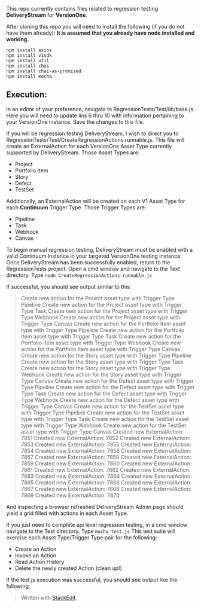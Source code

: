 
This repo currently contains files related to regression testing **DeliveryStream** for **VersionOne**.

After cloning this repo you will need to install the following (if you do not have them already):
****It is assumed that you already have node installed and working.****

    npm install axios
    npm install v1sdk
    npm install util
    npm install chai
    npm install chai-as-promised
    npm install mocha

Execution:
----------
In an editor of your preference, navigate to RegressionTests/Test/lib/base.js
Here you will need to update lins 6 thru 10 with information pertaining to your VersionOne Instance. Save the changes to this file.

If you will be regression testing DeliveryStream, I wish to direct you to RegressionTests/Test/CreateRegressionActions.runnable.js. This file will create an ExternalAction for each VersionOne Asset Type currently supported by DeliveryStream. Those Asset Types are:

 - Project 
 - Portfolio Item  
 - Story 
 - Defect 
 - TestSet

Additionally, an ExternalAction will be created on each V1 Asset Type for each **Continuum** Trigger Type.  Those Trigger Types are:

 - Pipeline 
 - Task 
 - Webhook 
 - Canvas

To begin manual regression testing, DeliveryStream must be enabled with a valid Continuum Instance in your targeted VersionOne testing instance. Once DeliveryStream has been successfully enabled, return to the RegressionTests project. Open a cmd window and navigate to the Text directory. Type `node CreateRegressionActions.runnable.js`

If successful, you should see output similar to this:

> Create new action for the Project asset type with Trigger Type
> Pipeline Create new action for the Project asset type with Trigger
> Type Task Create new action for the Project asset type with Trigger
> Type Webhook Create new action for the Project asset type with Trigger
> Type Canvas Create new action for the Portfolio Item asset type with
> Trigger Type Pipeline Create new action for the Portfolio Item asset
> type with Trigger Type Task Create new action for the Portfolio Item
> asset type with Trigger Type Webhook Create new action for the
> Portfolio Item asset type with Trigger Type Canvas Create new action
> for the Story asset type with Trigger Type Pipeline Create new action
> for the Story asset type with Trigger Type Task Create new action for
> the Story asset type with Trigger Type Webhook Create new action for
> the Story asset type with Trigger Type Canvas Create new action for
> the Defect asset type with Trigger Type Pipeline Create new action for
> the Defect asset type with Trigger Type Task Create new action for the
> Defect asset type with Trigger Type Webhook Create new action for the
> Defect asset type with Trigger Type Canvas Create new action for the
> TestSet asset type with Trigger Type Pipeline Create new action for
> the TestSet asset type with Trigger Type Task Create new action for
> the TestSet asset type with Trigger Type Webhook Create new action for
> the TestSet asset type with Trigger Type Canvas 	Created new
> ExternalAction: 7851 	Created new ExternalAction: 7852 	Created new
> ExternalAction: 7853 	Created new ExternalAction: 7855 	Created new
> ExternalAction: 7854 	Created new ExternalAction: 7856 	Created new
> ExternalAction: 7857 	Created new ExternalAction: 7858 	Created new
> ExternalAction: 7859 	Created new ExternalAction: 7860 	Created new
> ExternalAction: 7861 	Created new ExternalAction: 7862 	Created new
> ExternalAction: 7863 	Created new ExternalAction: 7864 	Created new
> ExternalAction: 7865 	Created new ExternalAction: 7866 	Created new
> ExternalAction: 7867 	Created new ExternalAction: 7868 	Created new
> ExternalAction: 7869 	Created new ExternalAction: 7870

	
And inspecting a browser refreshed DeliveryStream Admin page should yield a grid filled with actions in each Asset Type.

If you just need to complete api level regression testing, in a cmd window navigate to the Test directory.  Type `mocha test.js`
This test suite will exercise each Asset Type/Trigger Type pair for the following:

 - Create an Action 
 - Invoke an Action 
 - Read Action History 
 - Delete the newly created Action (clean up!)

If the test.js execution was successful, you should see output like the following:
	




> Written with [StackEdit](https://stackedit.io/).
